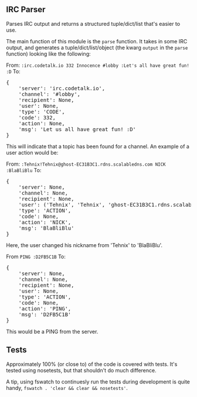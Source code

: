 ## IRC Parser ##

Parses IRC output and returns a structured tuple/dict/list that's easier to use.

The main function of this module is the `parse` function. It takes in some
IRC output, and generates a tuple/dict/list/object (the kwarg `output` in the `parse` function) looking like the following:

From: `:irc.codetalk.io 332 Innocence #lobby :Let's all have great fun! :D`
To: 
<pre>{
    'server': 'irc.codetalk.io',
    'channel': '#lobby',
    'recipient': None,
    'user': None,
    'type': 'CODE',
    'code': 332,
    'action': None,
    'msg': 'Let us all have great fun! :D'
}</pre>

This will indicate that a topic has been found for a channel. An example of 
a user action would be:

From: `:Tehnix!Tehnix@ghost-EC31B3C1.rdns.scalabledns.com NICK :BlaBliBlu`
To: 
<pre>{
    'server': None,
    'channel': None,
    'recipient': None,
    'user': ('Tehnix', 'Tehnix', 'ghost-EC31B3C1.rdns.scalabledns.com'),
    'type': 'ACTION',
    'code': None,
    'action': 'NICK',
    'msg': 'BlaBliBlu'
}</pre>

Here, the user changed his nickname from 'Tehnix' to 'BlaBliBlu'.

From `PING :D2FB5C1B`
To: 
<pre>{
    'server': None,
    'channel': None,
    'recipient': None,
    'user': None,
    'type': 'ACTION',
    'code': None,
    'action': 'PING',
    'msg': 'D2FB5C1B'
}</pre>

This would be a PING from the server.

## Tests ##
Approximately 100% (or close to) of the code is covered with tests. It's tested using nosetests, but that shouldn't do much difference.

A tip, using fswatch to continuesly run the tests during development is quite handy, `fswatch . 'clear && clear && nosetests'`.